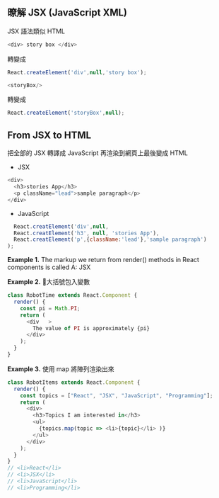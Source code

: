 ## 暸解 JSX (JavaScript XML)

JSX 語法類似 HTML

```js
<div> story box </div>
```
轉變成
```js
React.createElement('div',null,'story box');
```

```js
<storyBox/>
```
轉變成
```js
React.createElement('storyBox',null);
```

## From JSX to HTML

把全部的 JSX 轉譯成 JavaScript 再渲染到網頁上最後變成 HTML

- JSX
```js
<div>
  <h3>stories App</h3>
  <p className="lead">sample paragraph</p>
</div>
```

- JavaScript
```js
  React.creatElement('div',null,
  React.creatElement('h3', null, 'stories App'),
  React.creatElement('p',{className:'lead'},'sample paragraph')
);
```
**Example 1.**
The markup we return from render() methods in React components is called
A: JSX


**Example 2.**
大括號包入變數
```js
class RobotTime extends React.Component {
  render() {
  	const pi = Math.PI;
    return (
      <div   >
        The value of PI is approximately {pi}
      </div>
    );
  }
}
```

**Example 3.**
使用 map 將陣列渲染出來

```js
class RobotItems extends React.Component {
  render() {
    const topics = ["React", "JSX", "JavaScript", "Programming"];
    return (
      <div>
        <h3>Topics I am interested in</h3>
        <ul>
          {topics.map(topic => <li>{topic}</li> )}
        </ul>
      </div>
    );
  }
}
// <li>React</li>
// <li>JSX</li>
// <li>JavaScript</li>
// <li>Programming</li>
```

